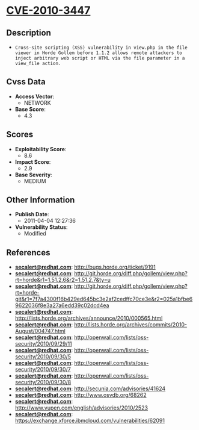 
# [CVE-2010-3447](http://bugs.horde.org/ticket/9191)

## Description

- `Cross-site scripting (XSS) vulnerability in view.php in the file viewer in Horde Gollem before 1.1.2 allows remote attackers to inject arbitrary web script or HTML via the file parameter in a view_file action.`

## Cvss Data

- **Access Vector**:
  - NETWORK
- **Base Score**:
  - 4.3

## Scores

- **Exploitability Score**:
  - 8.6
- **Impact Score**:
  - 2.9
- **Base Severity**:
  - MEDIUM

## Other Information

- **Publish Date**:
  - 2011-04-04 12:27:36
- **Vulnerability Status**:
  - Modified

## References

- **secalert@redhat.com**: http://bugs.horde.org/ticket/9191
- **secalert@redhat.com**: http://git.horde.org/diff.php/gollem/view.php?rt=horde&r1=1.51.2.6&r2=1.51.2.7&ty=u
- **secalert@redhat.com**: http://git.horde.org/diff.php/gollem/view.php?rt=horde-git&r1=7f7a4300f16b429ed645bc3e2af2cedffc70ce3e&r2=025a1bfbe69622036f8e3a27a6edd39c02dcd4ea
- **secalert@redhat.com**: http://lists.horde.org/archives/announce/2010/000565.html
- **secalert@redhat.com**: http://lists.horde.org/archives/commits/2010-August/004747.html
- **secalert@redhat.com**: http://openwall.com/lists/oss-security/2010/09/29/11
- **secalert@redhat.com**: http://openwall.com/lists/oss-security/2010/09/30/5
- **secalert@redhat.com**: http://openwall.com/lists/oss-security/2010/09/30/7
- **secalert@redhat.com**: http://openwall.com/lists/oss-security/2010/09/30/8
- **secalert@redhat.com**: http://secunia.com/advisories/41624
- **secalert@redhat.com**: http://www.osvdb.org/68262
- **secalert@redhat.com**: http://www.vupen.com/english/advisories/2010/2523
- **secalert@redhat.com**: https://exchange.xforce.ibmcloud.com/vulnerabilities/62091
